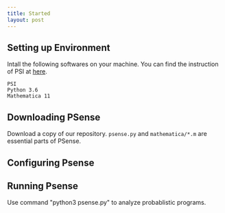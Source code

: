 ```yaml
---
title: Started
layout: post
---
```


## Setting up Environment

Intall the following softwares on your machine. You can find the instruction of PSI at [here](https://github.com/eth-srl/psi).
```
PSI
Python 3.6
Mathematica 11
```

## Downloading PSense

Download a copy of our repository. `psense.py` and  `mathematica/*.m` are essential parts of PSense.

## Configuring Psense



## Running Psense

Use command "python3 psense.py" to analyze probablistic programs.

